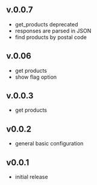 ## v.0.0.7
* get_products deprecated
* responses are parsed in JSON
* find products by postal code

## v.0.06

* get products
* show flag option

## v.0.0.3

* get products

## v0.0.2

* general basic configuration

## v0.0.1

* initial release

